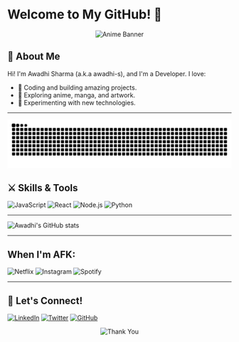 # Welcome to My GitHub! 👋

<p align="center">
  <img src="your-anime-gif-link.gif" alt="Anime Banner" width="600"/>
</p>

## 🌸 About Me
Hi! I'm Awadhi Sharma (a.k.a awadhi-s), and I'm a Developer. I love:
- 🚀 Coding and building amazing projects.
- 🎨 Exploring anime, manga, and artwork.
- 🌌 Experimenting with new technologies.

---
<div align=center>

  <img alt="snake grid" src="https://github.com/Shr11/Shr11/blob/output/github-snake-dark.svg">
  
</div>

## ⚔️ Skills & Tools
![JavaScript](https://img.shields.io/badge/-JavaScript-F7DF1E?logo=javascript&logoColor=black&style=flat)
![React](https://img.shields.io/badge/-React-61DAFB?logo=react&logoColor=black&style=flat)
![Node.js](https://img.shields.io/badge/-Node.js-339933?logo=node.js&logoColor=white&style=flat)
![Python](https://img.shields.io/badge/-Python-3776AB?logo=python&logoColor=white&style=flat)

---
![Awadhi's GitHub stats](https://github-readme-stats.vercel.app/api?username=awadhi-s&show_icons=true&theme=radical)

---
## When I'm AFK:
![Netflix](https://img.shields.io/badge/Netflix-E50914?style=for-the-badge&logo=netflix&logoColor=white)
![Instagram](https://img.shields.io/badge/Instagram-%23E4405F.svg?style=for-the-badge&logo=Instagram&logoColor=white)
![Spotify](https://img.shields.io/badge/Spotify-1ED760?style=for-the-badge&logo=spotify&logoColor=white)



---


## 🎉 Let's Connect!
[![LinkedIn](https://img.shields.io/badge/LinkedIn-0A66C2?logo=linkedin&logoColor=white)](www.linkedin.com/in/awadhi-sharma-68b0bb254)
[![Twitter](https://img.shields.io/badge/Twitter-1DA1F2?logo=twitter&logoColor=white)](https://twitter.com/your-profile)
[![GitHub](https://img.shields.io/badge/GitHub-181717?logo=github&logoColor=white)](https://github.com/awadhi-s)

<p align="center">
  <img src="your-anime-gif-or-image.gif" alt="Thank You" width="400"/>
</p>

